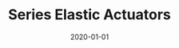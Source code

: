 ---
title: "Series Elastic Actuators"
collection: publications
permalink: /publication/2020-01-01-Series-Elastic-Actuators
date: 2020-01-01
venue: 'Encyclopedia of Robotics'
citation: ' Jonathan Hurst,  <b>Kevin Green</b>, &quot;Series Elastic Actuators.&quot; Encyclopedia of Robotics, 2020.'
publication_type: 'inbook'
preprint: 'https://mime.oregonstate.edu/research/drl/publications/_documents/hurst_2020.pdf'
bib_file_name: '2020-01-01-Series-Elastic-Actuators.bib'
---